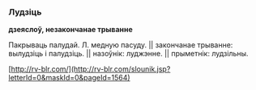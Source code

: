 ### Лудзіць
**дзеяслоў, незакончанае трыванне**

Пакрываць палудай. Л. медную пасуду. || закончанае трыванне: вылудзіць і палудзіць. || назоўнік: луджэнне. || прыметнік: лудзільны.

<a rel="author">[http://rv-blr.com/](http://rv-blr.com/slounik.jsp?letterId=0&maskId=0&pageId=1564)</a>

